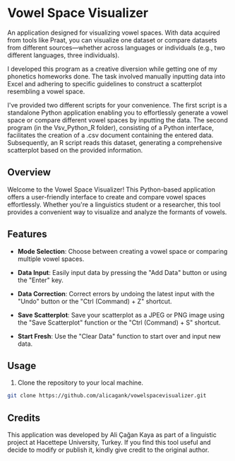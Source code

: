 # Vowel Space Visualizer
An application designed for visualizing vowel spaces. With data acquired from tools like Praat, you can visualize one dataset or compare datasets from different sources—whether across languages or individuals (e.g., two different languages, three individuals).

I developed this program as a creative diversion while getting one of my phonetics homeworks done. The task involved manually inputting data into Excel and adhering to specific guidelines to construct a scatterplot resembling a vowel space. 

I've provided two different scripts for your convenience. The first script is a standalone Python application enabling you to effortlessly generate a vowel space or compare different vowel spaces by inputting the data. The second program (in the Vsv_Python_R folder), consisting of a Python interface, facilitates the creation of a .csv document containing the entered data. Subsequently, an R script reads this dataset, generating a comprehensive scatterplot based on the provided information.

## Overview

Welcome to the Vowel Space Visualizer! This Python-based application offers a user-friendly interface to create and compare vowel spaces effortlessly. Whether you're a linguistics student or a researcher, this tool provides a convenient way to visualize and analyze the formants of vowels.

## Features

- **Mode Selection**: Choose between creating a vowel space or comparing multiple vowel spaces.

- **Data Input**: Easily input data by pressing the "Add Data" button or using the "Enter" key.

- **Data Correction**: Correct errors by undoing the latest input with the "Undo" button or the "Ctrl (Command) + Z" shortcut.

- **Save Scatterplot**: Save your scatterplot as a JPEG or PNG image using the "Save Scatterplot" function or the "Ctrl (Command) + S" shortcut.

- **Start Fresh**: Use the "Clear Data" function to start over and input new data.

## Usage

1. Clone the repository to your local machine.

```bash
git clone https://github.com/alicagank/vowelspacevisualizer.git
```

## Credits

This application was developed by Ali Çağan Kaya as part of a linguistic project at Hacettepe University, Turkey. If you find this tool useful and decide to modify or publish it, kindly give credit to the original author.
